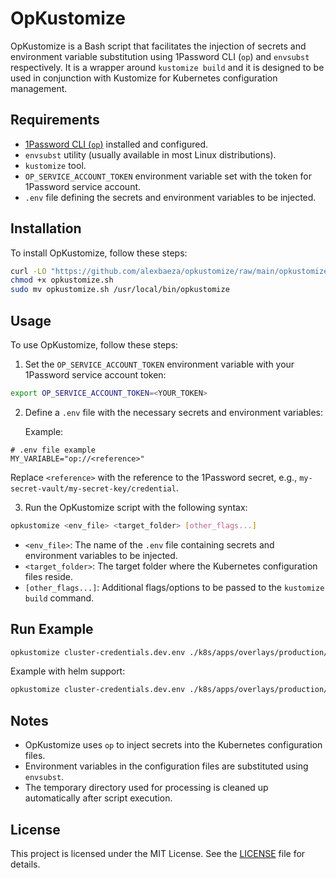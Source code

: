 # OpKustomize

OpKustomize is a Bash script that facilitates the injection of secrets and environment variable substitution using
1Password CLI (`op`) and `envsubst` respectively. It is a wrapper around `kustomize build` and it is designed to be used
in conjunction with Kustomize for Kubernetes configuration management.

## Requirements

- [1Password CLI (`op`)](https://support.1password.com/command-line/) installed and configured.
- `envsubst` utility (usually available in most Linux distributions).
- `kustomize` tool.
- `OP_SERVICE_ACCOUNT_TOKEN` environment variable set with the token for 1Password service account.
- `.env` file defining the secrets and environment variables to be injected.

## Installation

To install OpKustomize, follow these steps:

```bash
curl -LO "https://github.com/alexbaeza/opkustomize/raw/main/opkustomize.sh"
chmod +x opkustomize.sh
sudo mv opkustomize.sh /usr/local/bin/opkustomize
```

## Usage

To use OpKustomize, follow these steps:

1. Set the `OP_SERVICE_ACCOUNT_TOKEN` environment variable with your 1Password service account token:

```bash
export OP_SERVICE_ACCOUNT_TOKEN=<YOUR_TOKEN>
```

2. Define a `.env` file with the necessary secrets and environment variables:

   Example:

```dotenv
# .env file example
MY_VARIABLE="op://<reference>"
```

Replace `<reference>` with the reference to the 1Password secret, e.g., `my-secret-vault/my-secret-key/credential`.

3. Run the OpKustomize script with the following syntax:

```bash
opkustomize <env_file> <target_folder> [other_flags...]
```

- `<env_file>`: The name of the `.env` file containing secrets and environment variables to be injected.
- `<target_folder>`: The target folder where the Kubernetes configuration files reside.
- `[other_flags...]`: Additional flags/options to be passed to the `kustomize build` command.

## Run Example

```bash
opkustomize cluster-credentials.dev.env ./k8s/apps/overlays/production/
```

Example with helm support:

```bash
opkustomize cluster-credentials.dev.env ./k8s/apps/overlays/production/ --enable-helm
```

## Notes

- OpKustomize uses `op` to inject secrets into the Kubernetes configuration files.
- Environment variables in the configuration files are substituted using `envsubst`.
- The temporary directory used for processing is cleaned up automatically after script execution.

## License

This project is licensed under the MIT License.
See the [LICENSE](https://github.com/alexbaeza/opkustomize/raw/main/LICENSE) file for details.


